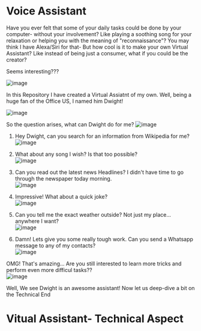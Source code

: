 # Voice Assistant

Have you ever felt that some of your daily tasks could be done by your computer- without your involvement? 
Like playing a soothing song for your relaxation or helping you with the meaning of "reconnaissance"? You may think I have Alexa/Siri for that- But how cool is it to make your own Virtual Assistant? Like instead of being just a consumer, what if you could be the creator? 

Seems interesting???

![image](https://user-images.githubusercontent.com/68769656/157397575-58da95ab-942b-474f-96f7-008644f6258c.png)

In this Repository I have created a Virtual Assiatnt of my own. Well, being a huge fan of the Office US, I named him Dwight!

![image](https://user-images.githubusercontent.com/68769656/157396476-316e1de8-b191-44ff-a366-7385cf6ff6f0.png)

So the question arises, what can Dwight do for me?
![image](https://user-images.githubusercontent.com/68769656/157404136-1a24b7a1-9903-4907-8bfd-e3bbcf5dd520.png)


1. Hey Dwight, can you search for an information from Wikipedia for me?  
![image](https://user-images.githubusercontent.com/68769656/157400158-b6d62e09-4723-4e26-b836-688b97ea10fb.png)

2. What about any song I wish? Is that too possible?  
![image](https://user-images.githubusercontent.com/68769656/157400238-23be56c4-b738-4186-bb94-4bff691f453d.png)

3. Can you read out the latest news Headlines? I didn't have time to go through the newspaper today morning.  
![image](https://user-images.githubusercontent.com/68769656/157403959-c0180d6e-9672-46c4-8ef4-27e324e10bfc.png)

4. Impressive! What about a quick joke?  
![image](https://user-images.githubusercontent.com/68769656/157404610-332e5d2c-688f-4d8c-9ed6-767154d82541.png)

5. Can you tell me the exact weather outside? Not just my place... anywhere I want?  
![image](https://user-images.githubusercontent.com/68769656/157404751-9e2c406c-6422-4b59-a298-4bbc50eb503c.png)

6. Damn! Lets give you some really tough work. Can you send a Whatsapp message to any of my contacts?   
![image](https://user-images.githubusercontent.com/68769656/157405894-519be5a5-9e30-4346-a134-b54f061663a8.png)

OMG! That's amazing... Are you still interested to learn more tricks and perform even more difficul tasks??  
![image](https://user-images.githubusercontent.com/68769656/157406177-e18912b7-6088-4a4a-ac7e-5add2c311cad.png)

Well, We see Dwight is an awesome assistant! Now let us deep-dive a bit on the Technical End

# Vitual Assistant- Technical Aspect









